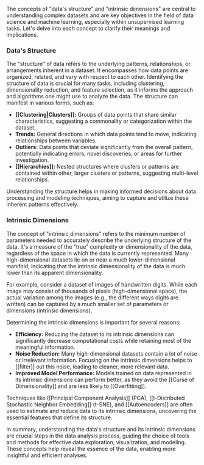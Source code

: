 The concepts of "data's structure" and "intrinsic dimensions" are central to understanding complex datasets and are key objectives in the field of data science and machine learning, especially within unsupervised learning tasks. Let's delve into each concept to clarify their meanings and implications.

### Data's Structure

The "structure" of data refers to the underlying patterns, relationships, or arrangements inherent in a dataset. It encompasses how data points are organized, related, and vary with respect to each other. Identifying the structure of data is crucial for many tasks, including clustering, dimensionality reduction, and feature selection, as it informs the approach and algorithms one might use to analyze the data. The structure can manifest in various forms, such as:

- **[[Clustering|Clusters]]:** Groups of data points that share similar characteristics, suggesting a commonality or categorization within the dataset.
- **Trends:** General directions in which data points tend to move, indicating relationships between variables.
- **Outliers:** Data points that deviate significantly from the overall pattern, potentially indicating errors, novel discoveries, or areas for further investigation.
- **[[Hierarchies]]:** Nested structures where clusters or patterns are contained within other, larger clusters or patterns, suggesting multi-level relationships.

Understanding the structure helps in making informed decisions about data processing and modeling techniques, aiming to capture and utilize these inherent patterns effectively.

### Intrinsic Dimensions

The concept of "intrinsic dimensions" refers to the minimum number of parameters needed to accurately describe the underlying structure of the data. It's a measure of the "true" complexity or dimensionality of the data, regardless of the space in which the data is currently represented. Many high-dimensional datasets lie on or near a much lower-dimensional manifold, indicating that the intrinsic dimensionality of the data is much lower than its apparent dimensionality.

For example, consider a dataset of images of handwritten digits. While each image may consist of thousands of pixels (high-dimensional space), the actual variation among the images (e.g., the different ways digits are written) can be captured by a much smaller set of parameters or dimensions (intrinsic dimensions).

Determining the intrinsic dimensions is important for several reasons:

- **Efficiency:** Reducing the dataset to its intrinsic dimensions can significantly decrease computational costs while retaining most of the meaningful information.
- **Noise Reduction:** Many high-dimensional datasets contain a lot of noise or irrelevant information. Focusing on the intrinsic dimensions helps to [[filter]] out this noise, leading to cleaner, more relevant data.
- **Improved Model Performance:** Models trained on data represented in its intrinsic dimensions can perform better, as they avoid the [[Curse of Dimensionality]] and are less likely to [[Overfitting]].

Techniques like [[Principal Component Analysis]] (PCA), [[t-Distributed Stochastic Neighbor Embedding]] (t-SNE), and [[Autoencoders]] are often used to estimate and reduce data to its intrinsic dimensions, uncovering the essential features that define its structure.

In summary, understanding the data's structure and its intrinsic dimensions are crucial steps in the data analysis process, guiding the choice of tools and methods for effective data exploration, visualization, and modeling. These concepts help reveal the essence of the data, enabling more insightful and efficient analyses.